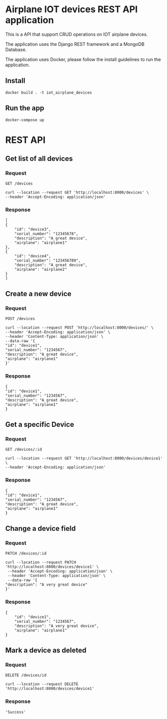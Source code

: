 # Airplane IOT devices REST API application

This is a API that support CRUD operations on IOT airplane devices.

The application uses the Django REST framework and a MongoDB Database.

The application uses Docker, please follow the install guidelines to run the application.

## Install

    docker build . -t iot_airplane_devices

## Run the app

    docker-compose up

# REST API

<!-- The REST API to the example app is described below. -->

## Get list of all devices

### Request

`GET /devices`

    curl --location --request GET 'http://localhost:8000/devices' \
    --header 'Accept-Encoding: application/json'

### Response

    [
    {
        "id": "device3",
        "serial_number": "12345678",
        "description": "A great device",
        "airplane": "airplane1"
    },
    {
        "id": "device4",
        "serial_number": "123456789",
        "description": "A great device",
        "airplane": "airplane2"
    }
    ]

## Create a new device

### Request

`POST /devices`

    curl --location --request POST 'http://localhost:8000/devices/' \
    --header 'Accept-Encoding: application/json' \
    --header 'Content-Type: application/json' \
    --data-raw '{
    "id": "device1",
    "serial_number": "1234567",
    "description": "A great device",
    "airplane": "airplane1"
    }'

### Response

    {
    "id": "device1",
    "serial_number": "1234567",
    "description": "A great device",
    "airplane": "airplane1"
    }

## Get a specific Device

### Request

`GET /devices/:id`

    curl --location --request GET 'http://localhost:8000/devices/device1' \
    --header 'Accept-Encoding: application/json'

### Response

    {
    "id": "device1",
    "serial_number": "1234567",
    "description": "A great device",
    "airplane": "airplane1"
    }

## Change a device field

### Request

`PATCH /devices/:id`

    curl --location --request PATCH 'http://localhost:8000/devices/device1' \
     --header 'Accept-Encoding: application/json' \
     --header 'Content-Type: application/json' \
     --data-raw '{
    "description": "A very great device"
    }'

### Response

    {
        "id": "device1",
        "serial_number": "1234567",
        "description": "A very great device",
        "airplane": "airplane1"
    }

## Mark a device as deleted

### Request

`DELETE /devices/id`

    curl --location --request DELETE 'http://localhost:8000/devices/device1'

### Response

    'Success'
